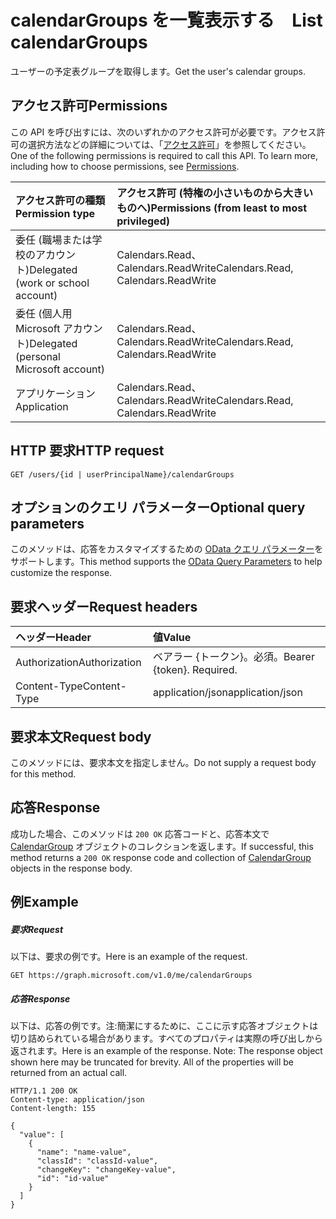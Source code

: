 # <a name="list-calendargroups"></a><span data-ttu-id="02fae-101">calendarGroups を一覧表示する　</span><span class="sxs-lookup"><span data-stu-id="02fae-101">List calendarGroups</span></span>

<span data-ttu-id="02fae-102">ユーザーの予定表グループを取得します。</span><span class="sxs-lookup"><span data-stu-id="02fae-102">Get the user's calendar groups.</span></span>
## <a name="permissions"></a><span data-ttu-id="02fae-103">アクセス許可</span><span class="sxs-lookup"><span data-stu-id="02fae-103">Permissions</span></span>
<span data-ttu-id="02fae-p101">この API を呼び出すには、次のいずれかのアクセス許可が必要です。アクセス許可の選択方法などの詳細については、「[アクセス許可](../../../concepts/permissions_reference.md)」を参照してください。</span><span class="sxs-lookup"><span data-stu-id="02fae-p101">One of the following permissions is required to call this API. To learn more, including how to choose permissions, see [Permissions](../../../concepts/permissions_reference.md).</span></span>

|<span data-ttu-id="02fae-106">アクセス許可の種類</span><span class="sxs-lookup"><span data-stu-id="02fae-106">Permission type</span></span>      | <span data-ttu-id="02fae-107">アクセス許可 (特権の小さいものから大きいものへ)</span><span class="sxs-lookup"><span data-stu-id="02fae-107">Permissions (from least to most privileged)</span></span>              |
|:--------------------|:---------------------------------------------------------|
|<span data-ttu-id="02fae-108">委任 (職場または学校のアカウント)</span><span class="sxs-lookup"><span data-stu-id="02fae-108">Delegated (work or school account)</span></span> | <span data-ttu-id="02fae-109">Calendars.Read、Calendars.ReadWrite</span><span class="sxs-lookup"><span data-stu-id="02fae-109">Calendars.Read, Calendars.ReadWrite</span></span>    |
|<span data-ttu-id="02fae-110">委任 (個人用 Microsoft アカウント)</span><span class="sxs-lookup"><span data-stu-id="02fae-110">Delegated (personal Microsoft account)</span></span> | <span data-ttu-id="02fae-111">Calendars.Read、Calendars.ReadWrite</span><span class="sxs-lookup"><span data-stu-id="02fae-111">Calendars.Read, Calendars.ReadWrite</span></span>    |
|<span data-ttu-id="02fae-112">アプリケーション</span><span class="sxs-lookup"><span data-stu-id="02fae-112">Application</span></span> | <span data-ttu-id="02fae-113">Calendars.Read、Calendars.ReadWrite</span><span class="sxs-lookup"><span data-stu-id="02fae-113">Calendars.Read, Calendars.ReadWrite</span></span> |

## <a name="http-request"></a><span data-ttu-id="02fae-114">HTTP 要求</span><span class="sxs-lookup"><span data-stu-id="02fae-114">HTTP request</span></span>
<!-- { "blockType": "ignored" } -->
```http
GET /users/{id | userPrincipalName}/calendarGroups
```
## <a name="optional-query-parameters"></a><span data-ttu-id="02fae-115">オプションのクエリ パラメーター</span><span class="sxs-lookup"><span data-stu-id="02fae-115">Optional query parameters</span></span>
<span data-ttu-id="02fae-116">このメソッドは、応答をカスタマイズするための [OData クエリ パラメーター](http://developer.microsoft.com/en-us/graph/docs/overview/query_parameters)をサポートします。</span><span class="sxs-lookup"><span data-stu-id="02fae-116">This method supports the [OData Query Parameters](http://developer.microsoft.com/en-us/graph/docs/overview/query_parameters) to help customize the response.</span></span>
## <a name="request-headers"></a><span data-ttu-id="02fae-117">要求ヘッダー</span><span class="sxs-lookup"><span data-stu-id="02fae-117">Request headers</span></span>
| <span data-ttu-id="02fae-118">ヘッダー</span><span class="sxs-lookup"><span data-stu-id="02fae-118">Header</span></span>       | <span data-ttu-id="02fae-119">値</span><span class="sxs-lookup"><span data-stu-id="02fae-119">Value</span></span> |
|:---------------|:--------|
| <span data-ttu-id="02fae-120">Authorization</span><span class="sxs-lookup"><span data-stu-id="02fae-120">Authorization</span></span>  | <span data-ttu-id="02fae-p102">ベアラー {トークン}。必須。</span><span class="sxs-lookup"><span data-stu-id="02fae-p102">Bearer {token}. Required.</span></span>  |
| <span data-ttu-id="02fae-123">Content-Type</span><span class="sxs-lookup"><span data-stu-id="02fae-123">Content-Type</span></span>  | <span data-ttu-id="02fae-124">application/json</span><span class="sxs-lookup"><span data-stu-id="02fae-124">application/json</span></span>  |

## <a name="request-body"></a><span data-ttu-id="02fae-125">要求本文</span><span class="sxs-lookup"><span data-stu-id="02fae-125">Request body</span></span>
<span data-ttu-id="02fae-126">このメソッドには、要求本文を指定しません。</span><span class="sxs-lookup"><span data-stu-id="02fae-126">Do not supply a request body for this method.</span></span>

## <a name="response"></a><span data-ttu-id="02fae-127">応答</span><span class="sxs-lookup"><span data-stu-id="02fae-127">Response</span></span>

<span data-ttu-id="02fae-128">成功した場合、このメソッドは `200 OK` 応答コードと、応答本文で [CalendarGroup](../resources/calendargroup.md) オブジェクトのコレクションを返します。</span><span class="sxs-lookup"><span data-stu-id="02fae-128">If successful, this method returns a `200 OK` response code and collection of [CalendarGroup](../resources/calendargroup.md) objects in the response body.</span></span>
## <a name="example"></a><span data-ttu-id="02fae-129">例</span><span class="sxs-lookup"><span data-stu-id="02fae-129">Example</span></span>
##### <a name="request"></a><span data-ttu-id="02fae-130">要求</span><span class="sxs-lookup"><span data-stu-id="02fae-130">Request</span></span>
<span data-ttu-id="02fae-131">以下は、要求の例です。</span><span class="sxs-lookup"><span data-stu-id="02fae-131">Here is an example of the request.</span></span>
<!-- {
  "blockType": "request",
  "name": "get_calendargroups"
}-->
```http
GET https://graph.microsoft.com/v1.0/me/calendarGroups
```
##### <a name="response"></a><span data-ttu-id="02fae-132">応答</span><span class="sxs-lookup"><span data-stu-id="02fae-132">Response</span></span>
<span data-ttu-id="02fae-p103">以下は、応答の例です。注:簡潔にするために、ここに示す応答オブジェクトは切り詰められている場合があります。すべてのプロパティは実際の呼び出しから返されます。</span><span class="sxs-lookup"><span data-stu-id="02fae-p103">Here is an example of the response. Note: The response object shown here may be truncated for brevity. All of the properties will be returned from an actual call.</span></span>
<!-- {
  "blockType": "response",
  "truncated": true,
  "@odata.type": "microsoft.graph.calendarGroup",
  "isCollection": true
} -->
```http
HTTP/1.1 200 OK
Content-type: application/json
Content-length: 155

{
  "value": [
    {
      "name": "name-value",
      "classId": "classId-value",
      "changeKey": "changeKey-value",
      "id": "id-value"
    }
  ]
}
```

<!-- uuid: 8fcb5dbc-d5aa-4681-8e31-b001d5168d79
2015-10-25 14:57:30 UTC -->
<!-- {
  "type": "#page.annotation",
  "description": "List calendarGroups",
  "keywords": "",
  "section": "documentation",
  "tocPath": ""
}-->
